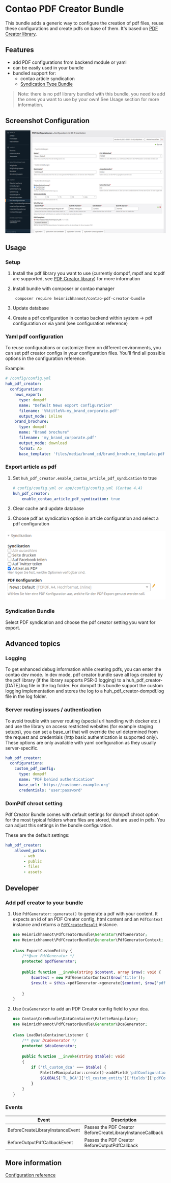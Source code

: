 # Contao PDF Creator Bundle

This bundle adds a generic way to configure the creation of pdf files, reuse these configurations and create pdfs on base of them. It's based on [PDF Creator library](https://github.com/heimrichhannot/pdf-creator).

## Features
- add PDF configurations from backend module or yaml
- can be easily used in your bundle
- bundled support for: 
    - contao article syndication
    - [Syndication Type Bundle](https://github.com/heimrichhannot/contao-syndication-type-bundle)
    
> Note: there is no pdf library bundled with this bundle, you need to add the ones you want to use by your own! See Usage section for more information.

## Screenshot Configuration

![](docs/img/screenshot_contao_pdf_configuration.png)

## Usage

### Setup
1. Install the pdf library you want to use (currently dompdf, mpdf and tcpdf are supported, see [PDF Creator library](https://github.com/heimrichhannot/pdf-creator)) for more information
1. Install bundle with composer or contao manager 
   
        composer require heimrichhannot/contao-pdf-creator-bundle
   
1. Update database
1. Create a pdf configuration in contao backend within system -> pdf configuration or via yaml (see configuration reference)

### Yaml pdf configuration

To reuse configurations or customize them on different environments, you can set pdf creator configs in your configuration files. You'll find all possible options in the configuration reference.

Example: 
```yaml
# /config/config.yml
huh_pdf_creator:
  configurations:
    news_export:
      type: dompdf
      name: "Default News export configuration"
      filename: '%%title%%-my_brand_corporate.pdf'
      output_mode: inline
    brand_brochure:
      type: dompdf
      name: "Brand brochure"
      filename: 'my_brand_corporate.pdf'
      output_mode: download
      format: A5
      base_template: 'files/media/brand_cd/brand_brochure_template.pdf'
```

### Export article as pdf

1. Set `huh_pdf_creator.enable_contao_article_pdf_syndication` to true

    ```yaml
    # config/config.yml or app/config/config.yml (Contao 4.4)
    huh_pdf_creator:
        enable_contao_article_pdf_syndication: true
    ```

1. Clear cache and update database
1. Choose pdf as syndication option in article configuration and select a pdf configuration

![](docs/img/screenshow_contao_article_syndication.png)

### Syndication Bundle

Select PDF syndication and choose the pdf creator setting you want for export.

## Advanced topics

### Logging

To get enhanced debug information while creating pdfs, you can enter the contao dev mode. 
In dev mode, pdf creator bundle save all logs created by the pdf library (if the library supports PSR-3 logging) to a huh_pdf_creator-[DATE].log file in the log folder.
For dompdf this bundle support the custom logging implementation and stores the log to a huh_pdf_creator-dompdf.log file in the log folder.

### Server routing issues / authentication

To avoid trouble with server routing (special url handling with docker etc.) and use the library on access restricted websites (for example staging setups), you can set a base_url that will override the url determined from the request and credentials (http basic authentication is supported only). These options are only available with yaml configuration as they usually server-specific.

```yaml
huh_pdf_creator:
  configurations:
    custom_pdf_config:
      type: dompdf
      name: "PDF behind authentication"
      base_url: 'https://customer.example.org'
      credentials: 'user:password'
```

### DomPdf chroot setting

Pdf Creator Bundle comes with default settings for dompdf chroot option for the most typical folders where files are stored, that are used in pdfs.
You can adjust this settings in the bundle configuration.

These are the default settings:
```yaml 
huh_pdf_creator:
    allowed_paths:
        - web
        - public
        - files
        - assets
```

## Developer

### Add pdf creator to your bundle

1. Use `PdfGenerator::generate()` to generate a pdf with your content. 
   It expects an id of an PDF Creator config, html content and an `PdfContext` instance
   and returns a [`PdfCreatorResult`](https://heimrichhannot.github.io/pdf-creator/classes/HeimrichHannot-PdfCreator-PdfCreatorResult.html) instance.

    ```php
    use Heimrichhannot\PdfCreatorBundle\Generator\PdfGenerator;
    use Heimrichhannot\PdfCreatorBundle\Generator\PdfGeneratorContext;
    
    class ExportCustomEntity {
        /**@var PdfGenerator */
        protected $pdfGenerator;
        
        public function __invoke(string $content, array $row): void {
            $context = new PdfGeneratorContext($row['title']);
            $result = $this->pdfGenerator->generate($content, $row['pdfConfiguration'], $context);
            
        }
    }
    ```

3. Use `DcaGenerator` to add an PDF Creator config field to your dca.

    ```php
    use Contao\CoreBundle\DataContainer\PaletteManipulator;
    use Heimrichhannot\PdfCreatorBundle\Generator\DcaGenerator;
    
    class LoadDataContainerListener {
        /** @var DcaGenerator */
        protected $dcaGenerator;
        
        public function __invoke(string $table): void
        {
            if ('tl_custom_dca' === $table) {
                PaletteManipulator::create()->addField('pdfConfiguration', 'someField')->applyToPalette('default', 'tl_custom_entity');
                $GLOBALS['TL_DCA']['tl_custom_entity']['fields']['pdfConfiguration'] = $this->dcaGenerator->getPdfCreatorConfigSelectFieldConfig();
            }
        }
    }
    ```

### Events

Event | Description
----- | -----------
BeforeCreateLibraryInstanceEvent | Passes the PDF Creator BeforeCreateLibraryInstanceCallback
BeforeOutputPdfCallbackEvent | Passes the PDF Creator BeforeOutputPdfCallback

## More information

[Configuration reference](docs/configuration_reference.md)